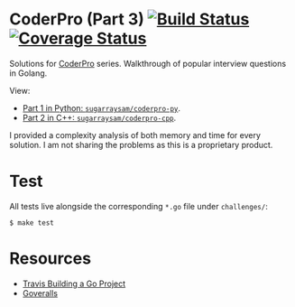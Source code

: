 # CoderPro (Part 3) [![Build Status](https://travis-ci.com/sugarraysam/coderpro-go.svg?branch=master)](https://travis-ci.com/sugarraysam/coderpro-go) [![Coverage Status](https://coveralls.io/repos/github/sugarraysam/coderpro-go/badge.svg?branch=master)](https://coveralls.io/github/sugarraysam/coderpro-go?branch=master)

Solutions for [CoderPro](https://www.techseries.dev/products/coderpro) series. Walkthrough of popular interview questions in Golang.

View:
- [Part 1 in Python: `sugarraysam/coderpro-py`](https://github.com/sugarraysam/coderpro-py).
- [Part 2 in C++: `sugarraysam/coderpro-cpp`](https://github.com/sugarraysam/coderpro-cpp).

I provided a complexity analysis of both memory and time for every solution. I am not sharing the problems as this is a proprietary product.

# Test

All tests live alongside the corresponding `*.go` file under `challenges/`:

```
$ make test
```

# Resources

- [Travis Building a Go Project](https://docs.travis-ci.com/user/languages/go/)
- [Goveralls](https://github.com/mattn/goveralls)
